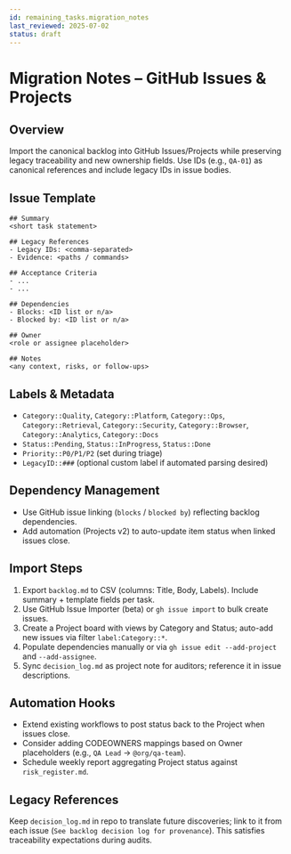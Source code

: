 ```yaml
---
id: remaining_tasks.migration_notes
last_reviewed: 2025-07-02
status: draft
---
```


# Migration Notes – GitHub Issues & Projects

## Overview
Import the canonical backlog into GitHub Issues/Projects while preserving legacy traceability and new ownership fields. Use IDs (e.g., `QA-01`) as canonical references and include legacy IDs in issue bodies.

## Issue Template
```
## Summary
<short task statement>

## Legacy References
- Legacy IDs: <comma-separated>
- Evidence: <paths / commands>

## Acceptance Criteria
- ...
- ...

## Dependencies
- Blocks: <ID list or n/a>
- Blocked by: <ID list or n/a>

## Owner
<role or assignee placeholder>

## Notes
<any context, risks, or follow-ups>
```

## Labels & Metadata
- `Category::Quality`, `Category::Platform`, `Category::Ops`, `Category::Retrieval`, `Category::Security`, `Category::Browser`, `Category::Analytics`, `Category::Docs`
- `Status::Pending`, `Status::InProgress`, `Status::Done`
- `Priority::P0/P1/P2` (set during triage)
- `LegacyID::###` (optional custom label if automated parsing desired)

## Dependency Management
- Use GitHub issue linking (`blocks` / `blocked by`) reflecting backlog dependencies.
- Add automation (Projects v2) to auto-update item status when linked issues close.

## Import Steps
1. Export `backlog.md` to CSV (columns: Title, Body, Labels). Include summary + template fields per task.
2. Use GitHub Issue Importer (beta) or `gh issue import` to bulk create issues.
3. Create a Project board with views by Category and Status; auto-add new issues via filter `label:Category::*`.
4. Populate dependencies manually or via `gh issue edit --add-project` and `--add-assignee`.
5. Sync `decision_log.md` as project note for auditors; reference it in issue descriptions.

## Automation Hooks
- Extend existing workflows to post status back to the Project when issues close.
- Consider adding CODEOWNERS mappings based on Owner placeholders (e.g., `QA Lead` → `@org/qa-team`).
- Schedule weekly report aggregating Project status against `risk_register.md`.

## Legacy References
Keep `decision_log.md` in repo to translate future discoveries; link to it from each issue (`See backlog decision log for provenance`). This satisfies traceability expectations during audits.
